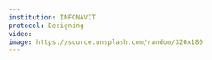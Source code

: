 ```yaml
---
institution: INFONAVIT
protocol: Designing
video: 
image: https://source.unsplash.com/random/320x180
---
```

